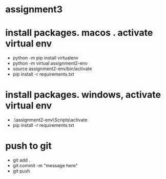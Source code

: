 # assignment3


# install packages. macos . activate virtual env
- python -m pip install virtualenv
- python -m virtual assignment2-env
- source assignment2-env/bin/activate
- pip install -r requirements.txt


# install packages. windows,  activate virtual env
- .\assignment2-env\Scripts\activate
- pip install -r requirements.txt


# push to git
- git add .
- git commit -m "message here"
- git push

